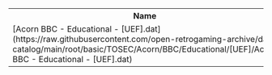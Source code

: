 <table>
<tr><th>Name</th><th>Size</th></tr>
<tr><td>[Acorn BBC - Educational - [UEF].dat](https://raw.githubusercontent.com/open-retrogaming-archive/dat-catalog/main/root/basic/TOSEC/Acorn/BBC/Educational/[UEF]/Acorn BBC - Educational - [UEF].dat)</td><td>1458</td></tr>
</table>
